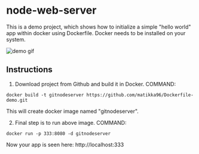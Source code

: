 # node-web-server
This is a demo project, which shows how to initialize a simple "hello world" app within docker using Dockerfile.
Docker needs to be installed on your system.

![demo gif](https://github.com/matikka96/node-web-server/blob/master/demo.gif?raw=true)

## Instructions

1) Download project from Github and build it in Docker.
COMMAND: 
```
docker build -t gitnodeserver https://github.com/matikka96/Dockerfile-demo.git
```
This will create docker image named "gitnodeserver".

2) Final step is to run above image.
COMMAND: 
```
docker run -p 333:8080 -d gitnodeserver
```
Now your app is seen here: http://localhost:333
